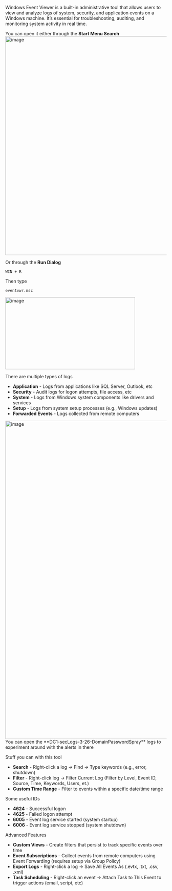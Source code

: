 Windows Event Viewer is a built-in administrative tool that allows users to view and analyze logs of system, security, and application events on a Windows machine. It’s essential for troubleshooting, auditing, and monitoring system activity in real time.

You can open it either through the **Start Menu Search**
<img width="784" height="684" alt="image" src="https://github.com/user-attachments/assets/9565a313-6199-40d1-8d35-accebc217f94" />
<br>

Or through the **Run Dialog**

`WIN + R`

Then type

`eventvwr.msc`

<img width="405" height="225" alt="image" src="https://github.com/user-attachments/assets/db042d24-6818-479f-be11-8452ee889a54" />
<br>

There are multiple types of logs
- **Application**  - Logs from applications like SQL Server, Outlook, etc
- **Security**  - Audit logs for logon attempts, file access, etc
- **System**  - Logs from Windows system components like drivers and services
- **Setup**  - 	Logs from system setup processes (e.g., Windows updates)
- **Forwarded Events**	- Logs collected from remote computers

<img width="1507" height="995" alt="image" src="https://github.com/user-attachments/assets/13d8e7d2-9674-4f82-acd3-66e552674e8f" />
You can open the **DC1-secLogs-3-26-DomainPasswordSpray** logs to experiment around with the alerts in there
<br>

Stuff you can with this tool
- **Search** - Right-click a log → Find → Type keywords (e.g., error, shutdown)
- **Filter** - Right-click log → Filter Current Log (Filter by Level, Event ID, Source, Time, Keywords, Users, et.)
- **Custom Time Range** - Filter to events within a specific date/time range

Some useful IDs
- **4624** - Successful logon
- **4625** - Failed logon attempt
- **6005** - Event log service started (system startup)
- **6006** - Event log service stopped (system shutdown)

Advanced Features
- **Custom Views** - Create filters that persist to track specific events over time
- **Event Subscriptions** - Collect events from remote computers using Event Forwarding (requires setup via Group Policy)
- **Export Logs** - Right-click a log → Save All Events As (.evtx, .txt, .csv, .xml)
- **Task Scheduling** - Right-click an event → Attach Task to This Event to trigger actions (email, script, etc)






